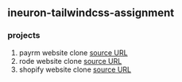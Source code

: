 ## ineuron-tailwindcss-assignment
### projects
1. payrm website clone [source URL](https://github.com/parveshahamed00/tailwindcss-paytm-clone)
2. rode website clone [source URL](https://github.com/parveshahamed00/tailwindcss-rode-clone)
3. shopify website clone [source URL](https://github.com/parveshahamed00/tailwindcss-shopify-clone)
